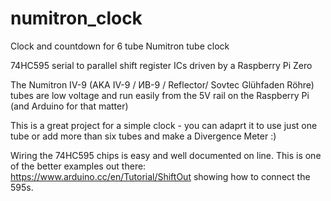 # numitron_clock
Clock and countdown for 6 tube Numitron tube clock

74HC595 serial to parallel shift register ICs driven by a Raspberry Pi Zero

The Numitron IV-9 (AKA IV-9 / ИВ-9 / Reflector/ Sovtec Glühfaden Röhre) tubes are low voltage
and run easily from the 5V rail on the Raspberry Pi (and Arduino for that matter)

This is a great project for a simple clock - you can adaprt it to use just one tube or add
more than six tubes and make a Divergence Meter :)

Wiring the 74HC595 chips is easy and well documented on line. This is one of the better
examples out there: https://www.arduino.cc/en/Tutorial/ShiftOut showing how to connect the 595s.
